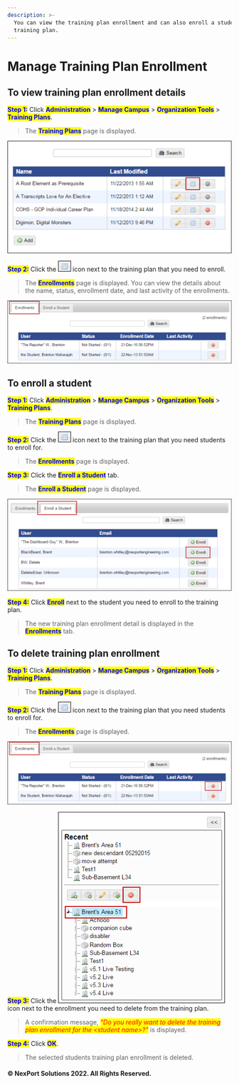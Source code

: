 ```yaml
---
description: >-
  You can view the training plan enrollment and can also enroll a student in a
  training plan.
---
```


# Manage Training Plan Enrollment

## **To view training plan enrollment details**

<mark style="color:blue;">**Step 1:**</mark>  Click <mark style="color:blue;">**Administration**</mark> > <mark style="color:blue;">**Manage Campus**</mark> > <mark style="color:blue;">**Organization Tools**</mark> > <mark style="color:blue;">**Training Plans**</mark>.

> The <mark style="color:blue;">**Training Plans**</mark> page is displayed.

![](/.gitbook/assets/TrainingPlans_Enroll_550x275.png)

<mark style="color:blue;">**Step 2:**</mark>  Click the ![](/.gitbook/assets/Details.png) icon next to the training plan that you need to enroll.

> The <mark style="color:blue;">**Enrollments**</mark> page is displayed. You can view the details about the name, status, enrollment date, and last activity of the enrollments.

![](/.gitbook/assets/TrainingPlan_Ernollment_550x153.png)

## **To enroll a student**

<mark style="color:blue;">**Step 1:**</mark>  Click <mark style="color:blue;">**Administration**</mark> <mark style="color:blue;"></mark><mark style="color:blue;"></mark> > <mark style="color:blue;">**Manage Campus**</mark> > <mark style="color:blue;">**Organization Tools**</mark> > <mark style="color:blue;">**Training Plans**</mark>.

> The <mark style="color:blue;">**Training Plans**</mark> page is displayed.

<mark style="color:blue;">**Step 2:**</mark> Click the ![](/.gitbook/assets/Details.png) icon next to the training plan that you need students to enroll for.

> The <mark style="color:blue;">**Enrollments**</mark> page is displayed.

<mark style="color:blue;">**Step 3:**</mark> Click the <mark style="color:blue;">**Enroll a Student**</mark> tab.

> The <mark style="color:blue;">**Enroll a Student**</mark> page is displayed.

![](/.gitbook/assets/TrainingPlan_Enrollment_Add_550x224.png)

<mark style="color:blue;">**Step 4:**</mark>  Click <mark style="color:blue;">**Enroll**</mark> next to the student you need to enroll to the training plan.

> The new training plan enrollment detail is displayed in the <mark style="color:blue;">**Enrollments**</mark> tab.

## **To delete training plan enrollment**

<mark style="color:blue;">**Step 1:**</mark>  Click <mark style="color:blue;">**Administration**</mark> > <mark style="color:blue;">**Manage Campus**</mark> > <mark style="color:blue;">**Organization Tools**</mark> > <mark style="color:blue;">**Training Plans**</mark>.

> The <mark style="color:blue;">**Training Plans**</mark> page is displayed.

<mark style="color:blue;">**Step 2:**</mark> Click the ![](/.gitbook/assets/Details.png) icon next to the training plan that you need students to enroll for.

> The <mark style="color:blue;">**Enrollments**</mark> <mark style="color:blue;"></mark><mark style="color:blue;"></mark> page is displayed.

![](/.gitbook/assets/TrainingPlan_Ernollment_Remove_550x153.png)

<mark style="color:blue;">**Step 3:**</mark> Click the ![](/.gitbook/assets/Delete.png) icon next to the enrollment you need to delete from the training plan.

> A confirmation message, _<mark style="color:red;background-color:yellow;">“Do you really want to delete the training plan enrollment for the \<student name>?”</mark>_ is displayed.

<mark style="color:blue;">**Step 4:**</mark> Click <mark style="color:blue;">**OK**</mark>.

> The selected students training plan enrollment is deleted.

#### © NexPort Solutions 2022. All Rights Reserved.
